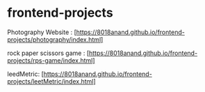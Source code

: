 # frontend-projects
Photography Website      : [https://8018anand.github.io/frontend-projects/photography/index.html]

rock paper scissors game : [https://8018anand.github.io/frontend-projects/rps-game/index.html]

leedMetric: [https://8018anand.github.io/frontend-projects/leetMetric/index.html]
